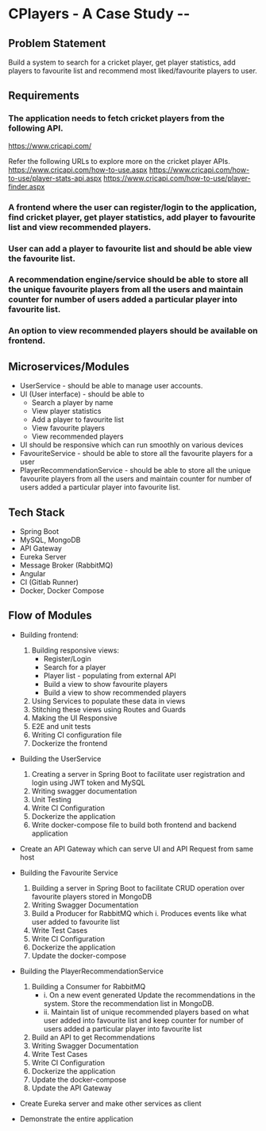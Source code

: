 # CPlayers - A Case Study  --

## Problem Statement

Build a system to search for a cricket player, get player statistics, add players to favourite list and recommend most liked/favourite players to user.

## Requirements

### The application needs to fetch cricket players from the following API.
https://www.cricapi.com/

Refer the following URLs to explore more on the cricket player APIs.
https://www.cricapi.com/how-to-use.aspx
https://www.cricapi.com/how-to-use/player-stats-api.aspx
https://www.cricapi.com/how-to-use/player-finder.aspx

### A frontend where the user can register/login to the application, find cricket player, get player statistics, add player to favourite list and view recommended players.
### User can add a player to favourite list and should be able view the favourite list.
### A recommendation engine/service should be able to store all the unique favourite players from all the users and maintain counter for number of users added a particular player into favourite list. 
### An option to view recommended players should be available on frontend. 

## Microservices/Modules
- UserService - should be able to manage user accounts.
- UI (User interface) -  should be able to
   - Search a player by name
   - View player statistics
   - Add a player to favourite list
   - View favourite players
   - View recommended players
- UI should be responsive which can run smoothly on various devices 
- FavouriteService - should be able to store all the favourite players for a user
- PlayerRecommendationService - should be able to store all the unique favourite players from all the users and maintain counter for number of users added a particular player into favourite list.

## Tech Stack
- Spring Boot
- MySQL, MongoDB
- API Gateway
- Eureka Server
- Message Broker (RabbitMQ)
- Angular
- CI (Gitlab Runner)
- Docker, Docker Compose

## Flow of Modules

- Building frontend:
   1. Building responsive views:
      - Register/Login
      - Search for a player
      - Player list - populating from external API
      - Build a view to show favourite players
      - Build a view to show recommended players
   2. Using Services to populate these data in views
   3. Stitching these views using Routes and Guards
   4. Making the UI Responsive
   5. E2E and unit tests
   6. Writing CI configuration file
   7. Dockerize the frontend

- Building the UserService
   1. Creating a server in Spring Boot to facilitate user registration and login using JWT token and MySQL
   2. Writing swagger documentation
   3. Unit Testing
   4. Write CI Configuration
   5. Dockerize the application
   6. Write docker-compose file to build both frontend and backend application

- Create an API Gateway which can serve UI and API Request from same host

- Building the Favourite Service
   1. Building a server in Spring Boot to facilitate CRUD operation over favourite players stored in MongoDB
   2. Writing Swagger Documentation
   3. Build a Producer for RabbitMQ which
      i. Produces events like what user added to favourite list
   4. Write Test Cases
   5. Write CI Configuration
   6. Dockerize the application
   7. Update the docker-compose

- Building the PlayerRecommendationService
   1. Building a Consumer for RabbitMQ
      - i. On a new event generated Update the recommendations in the system. Store the recommendation list in MongoDB.
      - ii. Maintain list of unique recommended players based on what user added into favourite list and keep counter for number of users added a particular player into favourite list
   2. Build an API to get Recommendations
   3. Writing Swagger Documentation
   4. Write Test Cases
   5. Write CI Configuration
   6. Dockerize the application
   7. Update the docker-compose
   8. Update the API Gateway

- Create Eureka server and make other services as client

- Demonstrate the entire application
